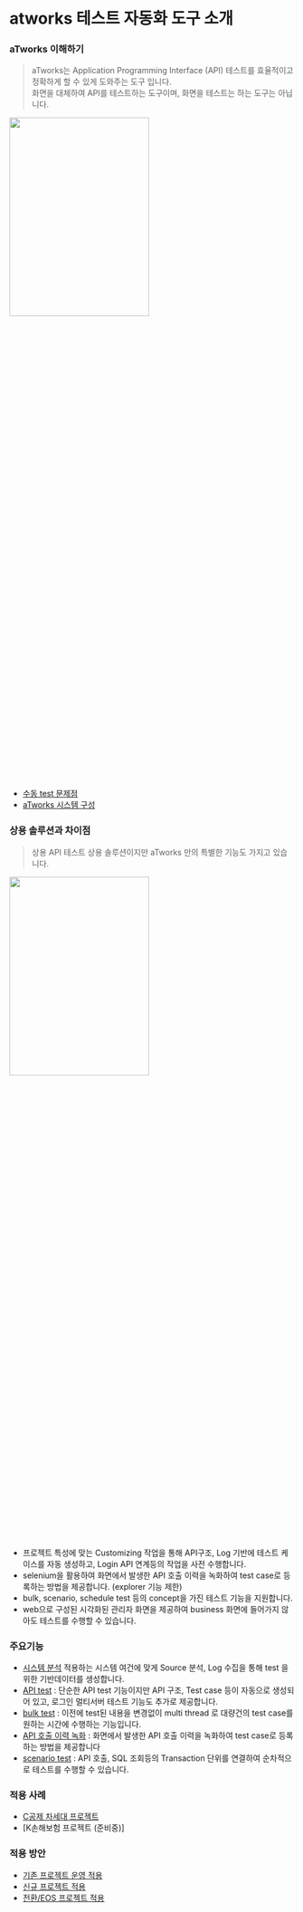 # atworks 테스트 자동화 도구 소개
### aTworks 이해하기
> aTworks는 Application Programming Interface (API) 테스트를 효율적이고 정확하게 할 수 있게 도와주는 도구 입니다.  
> 화면을 대체하여 API를 테스트하는 도구이며, 화면을 테스트는 하는 도구는 아닙니다.
<img src = "https://user-images.githubusercontent.com/52950400/230523544-35b62e57-8184-4872-9b64-84acfceeeacc.png" width="70%" height="30%">

- [수동 test 문제점](https://github.com/team-atworks/manual/blob/main/etc/manualTest.md) 
- [aTworks 시스템 구성](https://github.com/team-atworks/manual/blob/main/business/architecture.md)


### 상용 솔루션과 차이점
> 상용 API 테스트 상용 솔루션이지만 aTworks 만의 특별한 기능도 가지고 있습니다.
<img src = "https://user-images.githubusercontent.com/52950400/230524776-4e53e7ee-e67a-4e00-9e20-71394f77703c.png" width="70%" height="30%">

- 프로젝트 특성에 맞는 Customizing 작업을 통해 API구조, Log 기반에 테스트 케이스를 자동 생성하고, Login API 연계등의 작업을 사전 수행합니다.
- selenium을 활용하여 화면에서 발생한 API 호출 이력을 녹화하여 test case로 등록하는 방법을 제공합니다. (explorer 기능 제한)
- bulk, scenario, schedule test 등의 concept을 가진 테스트 기능을 지원합니다. 
- web으로 구성된 시각화된 관리자 화면을 제공하여 business 화면에 들어가지 않아도 테스트를 수행할 수 있습니다. 


### 주요기능 

- [시스템 분석](https://github.com/team-atworks/manual/blob/main/systemAnalyze.md)
적용하는 시스템 여건에 맞게 Source 분석, Log 수집을 통해 test 을 위한 기반데이터를 생성합니다.
-  [API test](https://github.com/team-atworks/manual/blob/main/apiTest.md) : 단순한 API test 기능이지만 API 구조, Test case 등이 자동으로 생성되어 있고, 로그인 멀티서버 테스트 기능도 추가로 제공합니다.
-  [bulk test](https://github.com/team-atworks/manual/blob/main/bulkTest.md) : 이전에 test된 내용을 변경없이 multi thread 로 대량건의 test case를 원하는 시간에 수행하는 기능입니다.
-  [API 호출 이력 녹화](https://github.com/team-atworks/manual/blob/main/apiRecord.md) : 화면에서 발생한 API 호출 이력을 녹화하여 test case로 등록하는 방법을 제공합니다
-  [scenario test](https://github.com/team-atworks/manual/blob/main/scenarioTest.md) : API 호출, SQL 조회등의 Transaction 단위를 연결하여 순차적으로 테스트를 수행할 수 있습니다.
 
 
### 적용 사례

- [C공제 차세대 프로젝트](https://github.com/team-atworks/manual/blob/main/site/cgbest.md)
- [K손해보험 프로젝트 (준비중)]


### 적용 방안
- [기존 프로젝트 운영 적용](https://github.com/team-atworks/manual/blob/main/project/systemMaintenance.md)
- [신규 프로젝트 적용](https://github.com/team-atworks/manual/blob/main/project/systemIntegration.md)
- [전환/EOS 프로젝트 적용](https://github.com/team-atworks/manual/blob/main/site/eos.md)


